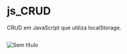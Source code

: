 # js_CRUD
CRUD em JavaScript que utiliza localStorage.
##

![Sem título](https://user-images.githubusercontent.com/88581684/162580530-14ec57d1-7374-4f35-a68f-27ca74ca3256.png)
